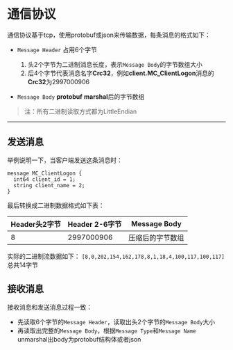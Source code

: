 # 通信协议

通信协议基于tcp，使用protobuf或json来传输数据，每条消息的格式如下：

- `Message Header` 占用6个字节
	1. 头2个字节为二进制消息长度，表示`Message Body`的字节数组大小
	2. 后4个字节代表消息名字**Crc32**，例如**client.MC_ClientLogon**消息的**Crc32**为2997000906
	

- `Message Body` **protobuf** **marshal**后的字节数组
>注：所有二进制读取方式都为LittleEndian

---------


## 发送消息
举例说明一下，当客户端发送这条消息时：

```
message MC_ClientLogon {
  int64 client_id = 1;
  string client_name = 2;
}
```

最后转换成二进制数据格式如下表：

| Header头2字节 | Header 2-6字节 |  Message Body |
| -- | -- | -- |
| 8 | 2997000906 | 压缩后的字节数组 |

实际的二进制流数据如下：
`[8,0,202,154,162,178,8,1,18,4,100,117,100,117]` 总共14字节

## 接收消息
接收消息和发送消息过程一致：
- 先读取6个字节的`Message Header`，读取出头2个字节的`Message Body`大小
- 再读取出完整的`Message Body`，根据`Message Type`和`Message Name` unmarshal出body为protobuf结构体或者json

